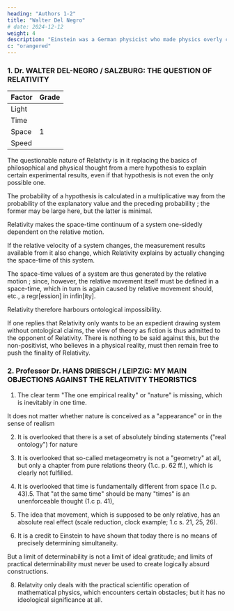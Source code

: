 ```yaml
---
heading: "Authors 1-2"
title: "Walter Del Negro"
# date: 2024-12-12
weight: 4
description: "Einstein was a German physicist who made physics overly complicated by using arbitrary tensors"
c: "orangered"
---
```



### 1. Dr. WALTER DEL-NEGRO / SALZBURG: THE QUESTION OF RELATIVITY

Factor | Grade
--- | ---
Light | 
Time | 
Space | 1
Speed | 


The questionable nature of Relativty is in it replacing the basics of philosophical and physical thought from a mere hypothesis to explain certain experimental results, even if that hypothesis is not even the only possible one.

The probability of a hypothesis is calculated in a multiplicative way from the probability of the
explanatory value and the preceding probability ; the former may be large here, but the latter is
minimal.

Relativity makes the space-time continuum of a system one-sidedly dependent on the relative motion.

If the relative velocity of a system changes, the measurement results available from it also change, which Relativity explains by actually changing the space-time of this system.

The space-time values of a system are thus generated by the relative motion ; since, however, the relative movement itself must be defined in a space-time, which in turn is again caused by relative movement should, etc., a regr[ession] in infin[ity]. 

Relativity therefore harbours ontological impossibility.

If one replies that Relativity only wants to be an expedient drawing system without ontological claims, the view of theory as fiction is thus admitted to the opponent of Relativity. There is nothing to be said against this, but the non-positivist, who believes in a physical reality, must then remain free to push the finality of Relativity.

<!-- Cf. v. "On the dispute over the philosophical sense of Einstein's RTH", Arch. f. syst. Philos., N. F.
XXVII, 103 ff. ; "RTH and Truth Problem", ibid. xxVIII, 126 ff. -->



### 2. Professor Dr. HANS DRIESCH / LEIPZIG: MY MAIN OBJECTIONS AGAINST THE RELATIVITY THEORISTICS

1. The clear term "The one empirical reality" or "nature" is missing, which is inevitably in one time. 

It does not matter whether nature is conceived as a "appearance" or in the sense of realism 

2. It is overlooked that there is a set of absolutely binding statements ("real ontology") for nature


3. It is overlooked that so-called metageometry is not a "geometry" at all, but only a chapter from
pure relations theory (1.c. p. 62 ff.), which is clearly not fulfilled.

4. It is overlooked that time is fundamentally different from space (1.c p. 43).5. That "at the same time" should be many "times" is an unenforceable thought (1.c p. 41),

6. The idea that movement, which is supposed to be only relative, has an absolute real effect (scale
reduction, clock example; 1.c s. 21, 25, 26).

7. It is a credit to Einstein to have shown that today there is no means of precisely determining
simultaneity. 

But a limit of determinability is not a limit of ideal gratitude; and limits of practical determinability must never be used to create logically absurd constructions.

8. Relatvity only deals with the practical scientific operation of mathematical physics, which
encounters certain obstacles; but it has no ideological significance at all.





